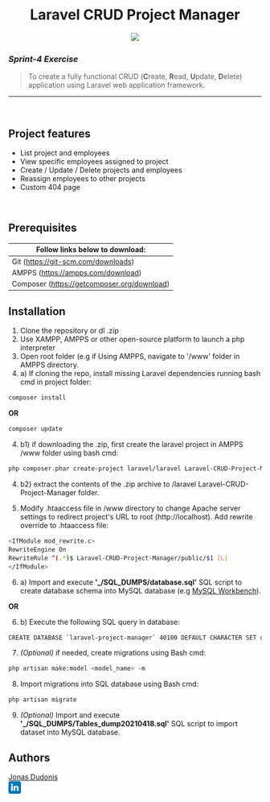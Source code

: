 <h1 align="center">Laravel CRUD Project Manager </h1>

<p align="center"><a href="https://laravel.com" target="_blank"><img src="https://raw.githubusercontent.com/laravel/art/master/logo-lockup/5%20SVG/2%20CMYK/1%20Full%20Color/laravel-logolockup-cmyk-red.svg" width="200"></a></p>

###  *Sprint-4 Exercise*
> To create a fully functional CRUD (**C**reate, **R**ead, **U**pdate, **D**elete) application using Laravel web application framework.

---
<br>

## Project features
- List project and employees
- View specific employees assigned to project
- Create / Update / Delete projects and employees
- Reassign employees to other projects
- Custom 404 page
<br>

## Prerequisites
|  Follow links below to download: |
| ------------- |
| Git (https://git-scm.com/downloads)      | 
| AMPPS (https://ampps.com/download)      | 
| Composer (https://getcomposer.org/download) | 

## Installation
1. Clone the repository or dl .zip
2. Use XAMPP, AMPPS or other open-source platform to launch a php interpreter
3. Open root folder (e.g if Using AMPPS, navigate to '/www' folder in AMPPS directory.
4. a) If cloning the repo, install missing Laravel dependencies running bash cmd in project folder:
```sh
composer install
```
**OR**
```sh
composer update
```
4. b1) if downloading the .zip, first create the laravel project in AMPPS /www folder using bash cmd:

```sh
php composer.phar create-project laravel/laravel Laravel-CRUD-Project-Manager
```
4. b2) extract the contents of the .zip archive to /laravel Laravel-CRUD-Project-Manager folder.

5. Modify .htaaccess file in /www directory to change Apache server settings to redirect project's URL to root (http://localhost). Add rewrite override to .htaaccess file:
```sh
<IfModule mod_rewrite.c>
RewriteEngine On
RewriteRule ^(.*)$ Laravel-CRUD-Project-Manager/public/$1 [L]
</IfModule>
```

6) a) Import and execute **'_/SQL_DUMPS/database.sql'** SQL script to create database schema into MySQL database (e.g [MySQL Workbench](https://dev.mysql.com/downloads/workbench)).

**OR**

6. b) Execute the following SQL query in database:

```sh
CREATE DATABASE `laravel-project-manager` 40100 DEFAULT CHARACTER SET utf8mb4 COLLATE utf8mb4_general_ci */ /*!80016 DEFAULT ENCRYPTION='N' ;
```

7. *(Optional)* if needed, create migrations using Bash cmd:
```sh
php artisan make:model <model_name> -m 
```

8. Import migrations into SQL database using Bash cmd:
```sh
php artisan migrate
```

9. *(Optional)* Import and execute **'_/SQL_DUMPS/Tables_dump20210418.sql'** SQL script to import dataset into MySQL database.

## Authors
[Jonas Dudonis](https://github.com/JonasDudonis)
<br>
<a href="https://www.linkedin.com/in/jonasdudonis" target="_blank"><img src="https://raw.githubusercontent.com/edent/SuperTinyIcons/8e583e7ef9b3eb18787975676ed61fadee086578/images/svg/linkedin.svg" width="25"></a> 

